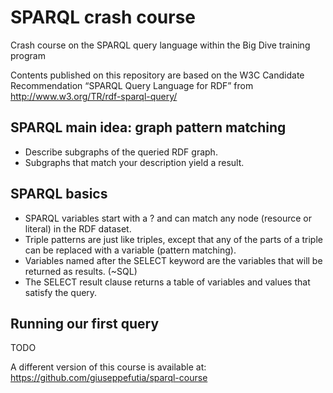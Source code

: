 # SPARQL crash course
Crash course on the SPARQL query language within the Big Dive training program

Contents published on this repository are based on the W3C Candidate Recommendation “SPARQL Query Language for RDF” from http://www.w3.org/TR/rdf-sparql-query/ 

## SPARQL main idea: graph pattern matching
* Describe subgraphs of the queried RDF graph.
* Subgraphs that match your description yield a result.

## SPARQL basics

* SPARQL variables start with a ? and can match any node (resource or literal) in the RDF dataset.
* Triple patterns are just like triples, except that any of the parts of a triple can be replaced with a variable (pattern matching).
* Variables named after the SELECT keyword are the variables that will be returned as results. (~SQL)
* The SELECT result clause returns a table of variables and values that satisfy the query.

## Running our first query
TODO

A different version of this course is available at: https://github.com/giuseppefutia/sparql-course
